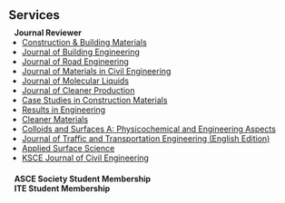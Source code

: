 <h1 id="services"></h1>

<h2 style="margin: 60px 0px 10px;">Services</h2>

<h4 style="margin:0 10px 0;">Journal Reviewer</h4>

<ul style="margin:0 0 20px;">
  <li><a href="https://www.sciencedirect.com/journal/construction-and-building-materials"><autocolor>Construction & Building Materials</autocolor></a></li>
  <li><a href="https://www.sciencedirect.com/journal/journal-of-building-engineering"><autocolor>Journal of Building Engineering</autocolor></a></li>
  <li><a href="https://www.sciencedirect.com/journal/journal-of-building-engineering"><autocolor>Journal of Road Engineering</autocolor></a></li>
  <li><a href="https://ascelibrary.org/journal/jmcee7"><autocolor>Journal of Materials in Civil Engineering</autocolor></a></li>
  <li><a href="https://www.sciencedirect.com/journal/journal-of-molecular-liquids"><autocolor>Journal of Molecular Liquids</autocolor></a></li>
  <li><a href="https://www.sciencedirect.com/journal/journal-of-cleaner-production"><autocolor>Journal of Cleaner Production</autocolor></a></li>
  <li><a href="https://www.sciencedirect.com/journal/case-studies-in-construction-materials"><autocolor>Case Studies in Construction Materials</autocolor></a></li>
  <li><a href="https://www.sciencedirect.com/journal/results-in-engineering"><autocolor>Results in Engineering</autocolor></a></li>
  <li><a href="https://www.sciencedirect.com/journal/cleaner-materials"><autocolor>Cleaner Materials</autocolor></a></li>
  <li><a href="https://www.sciencedirect.com/journal/colloids-and-surfaces-a-physicochemical-and-engineering-aspects"><autocolor>Colloids and Surfaces A: Physicochemical and Engineering Aspects</autocolor></a></li>
  <li><a href="https://jtte.chd.edu.cn/"><autocolor>Journal of Traffic and Transportation Engineering (English Edition)</autocolor></a></li>
  <li><a href="https://www.sciencedirect.com/journal/applied-surface-science"><autocolor>Applied Surface Science</autocolor></a></li>
  <li><a href="https://www.sciencedirect.com/journal/ksce-journal-of-civil-engineering"><autocolor>KSCE Journal of Civil Engineering</autocolor></a></li>
</ul>

<h4 style="margin:0 10px 0;">ASCE Society Student Membership</h4>
<h4 style="margin:0 10px 0;">ITE Student Membership</h4>

